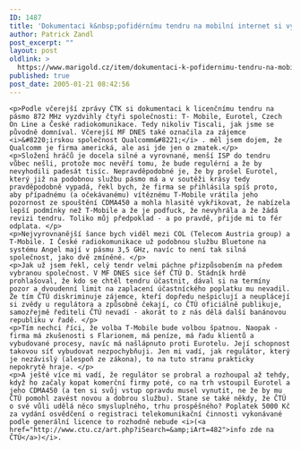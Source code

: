 ```yaml
---
ID: 1487
title: 'Dokumentaci k&nbsp;pofidérnímu tendru na mobilní internet si vyzdvihly čtyři firmy'
author: Patrick Zandl
post_excerpt: ""
layout: post
oldlink: >
  https://www.marigold.cz/item/dokumentaci-k-pofidernimu-tendru-na-mobilni-internet-si-vyzdvihly-ctyri-firmy
published: true
post_date: 2005-01-21 08:42:56
---
```

	<p>Podle včerejší zprávy ČTK si dokumentaci k licenčnímu tendru na pásmo 872 MHz vyzdvihly čtyři společnosti: T- Mobile, Eurotel, Czech On Line a České radiokomunikace. Tedy nikoliv Tiscali, jak jsme se původně domníval. Včerejší MF DNES také označila za zájemce <i>&#8220;irskou společnost Qualcomm&#8221;</i> . měl jsem dojem, že Qualcomm je firma americká, ale asi jde jen o zmatek.</p>
	<p>Složení hráčů je docela silné a vyrovnané, menší ISP do tendru vůbec nešli, protože moc nevěří tomu, že bude regulérní a že by nevyhodili padesát tisíc. Nepravděpodobné je, že by prošel Eurotel, který již na podobnou službu pásmo má a v soutěži krásy tedy pravděpodobně vypadá, řekl bych, že firma se přihlásila spíš proto, aby případnému (a očekávanému) vítěznému T-Mobile vrátila jeho pozornost ze spouštění CDMA450 a mohla hlasitě vykřikovat, že nabízela lepší podmínky než T-Mobile a že je podfuck, že nevyhrála a že žádá revizi tendru. Toliko můj předpoklad - a po pravdě, přijde mi to fér odplata. </p>
	<p>Nejvyrovnanější šance bych viděl mezi COL (Telecom Austria group) a T-Mobile. I České radiokomunikace už podobnou službu Bluetone na systému Angel mají v pásmu 3,5 GHz, navíc to není tak silná společnost, jako dvě zmíněné. </p>
	<p>Jak už jsem řekl, celý tendr velmi páchne přizpůsobením na předem vybranou společnost. V MF DNES sice šéf ČTÚ D. Stádník hrdě prohlašoval, že kdo se chtěl tendru účastnit, dával si na termíny pozor a dvoudenní limit na zaplacení účastníckého poplatku mu nevadil. Že tím ČTÚ diskriminuje zájemce, kteří dopředu nešpiclují a neuplácejí si zvědy u regulátora a způsobně čekají, co ČTÚ oficiálně publikuje, samozřejmě řediteli ČTÚ nevadí - akorát to z nás dělá další banánovou republiku v řadě. </p>
	<p>Tím nechci říci, že volba T-Mobile bude volbou špatnou. Naopak - firma má zkušenosti s Flarionem, má peníze, má řadu klientů a vybudované procesy, navíc má našlápnuto proti Eurotelu. Její schopnost takovou síť vybudovat nezpochybňuji. Jen mi vadí, jak regulátor, který je nezávislý (alespoň ze zákona), to na tuto stranu prakticky nepokrytě hraje. </p>
	<p>A ještě více mi vadí, že regulátor se probral a rozhoupal až tehdy, když ho začaly kopat komerční firmy poté, co na trh vstoupil Eurotel a jeho CDMA450 (a ten si svůj vstup opravdu musel vynutit, ne že by mu ČTÚ pomohl zavést novou a dobrou službu). Stane se také někdy, že ČTÚ o své vůli udělá něco smysluplného, trhu prospěšného? Poplatek 5000 Kč  za vydání osvědčení o registraci telekomunikační činnosti vykonávané podle generální licence to rozhodně nebude <i>(<a href="http://www.ctu.cz/art.php?iSearch=&amp;iArt=482">info zde na ČTÚ</a>)</i>.
</p>